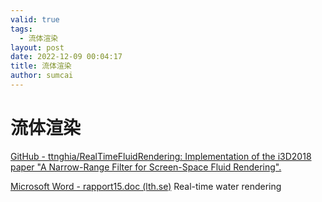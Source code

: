 ```yaml
---
valid: true
tags:
  - 流体渲染
layout: post
date: 2022-12-09 00:04:17
title: 流体渲染
author: sumcai
---
```

# 流体渲染

[GitHub - ttnghia/RealTimeFluidRendering: Implementation of the i3D2018 paper &quot;A Narrow-Range Filter for Screen-Space Fluid Rendering&quot;.](https://github.com/ttnghia/RealTimeFluidRendering)

[Microsoft Word - rapport15.doc (lth.se)](https://fileadmin.cs.lth.se/graphics/theses/projects/projgrid/projgrid-hq.pdf)    Real-time water rendering

‍

‍

‍
